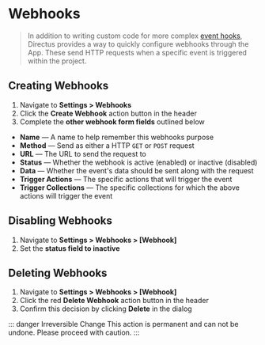# Webhooks

> In addition to writing custom code for more complex [event hooks](/concepts/api-extensions),
> Directus provides a way to quickly configure webhooks through the App. These send HTTP requests
> when a specific event is triggered within the project.

## Creating Webhooks

1. Navigate to **Settings > Webhooks**
2. Click the **Create Webhook** action button in the header
3. Complete the **other webhook form fields** outlined below

-   **Name** — A name to help remember this webhooks purpose
-   **Method** — Send as either a HTTP `GET` or `POST` request
-   **URL** — The URL to send the request to
-   **Status** — Whether the webhook is active (enabled) or inactive (disabled)
-   **Data** — Whether the event's data should be sent along with the request
-   **Trigger Actions** — The specific actions that will trigger the event
-   **Trigger Collections** — The specific collections for which the above actions will trigger the
    event

## Disabling Webhooks

1. Navigate to **Settings > Webhooks > [Webhook]**
2. Set the **status field to inactive**

## Deleting Webhooks

1. Navigate to **Settings > Webhooks > [Webhook]**
2. Click the red **Delete Webhook** action button in the header
3. Confirm this decision by clicking **Delete** in the dialog

<!-- prettier-ignore-start -->
::: danger Irreversible Change
This action is permanent and can not be undone. Please proceed with caution.
:::
<!-- prettier-ignore-end -->
